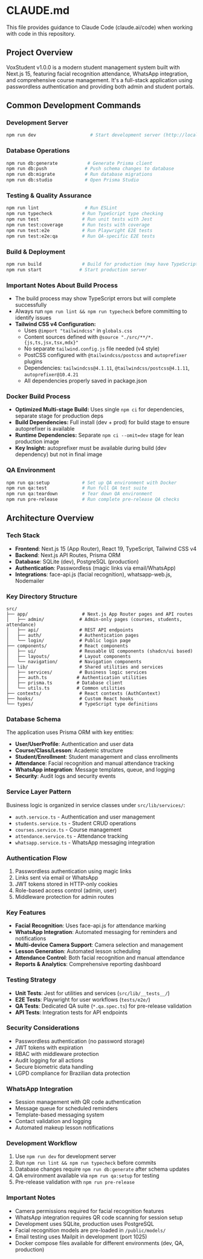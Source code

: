 # CLAUDE.md

This file provides guidance to Claude Code (claude.ai/code) when working with code in this repository.

## Project Overview

VoxStudent v1.0.0 is a modern student management system built with Next.js 15, featuring facial recognition attendance, WhatsApp integration, and comprehensive course management. It's a full-stack application using passwordless authentication and providing both admin and student portals.

## Common Development Commands

### Development Server
```bash
npm run dev                    # Start development server (http://localhost:3000)
```

### Database Operations
```bash
npm run db:generate           # Generate Prisma client
npm run db:push              # Push schema changes to database
npm run db:migrate           # Run database migrations
npm run db:studio            # Open Prisma Studio
```

### Testing & Quality Assurance
```bash
npm run lint                 # Run ESLint
npm run typecheck           # Run TypeScript type checking
npm run test                # Run unit tests with Jest
npm run test:coverage       # Run tests with coverage
npm run test:e2e            # Run Playwright E2E tests
npm run test:e2e:qa         # Run QA-specific E2E tests
```

### Build & Deployment
```bash
npm run build               # Build for production (may have TypeScript errors but builds successfully)
npm run start              # Start production server
```

### Important Notes About Build Process
- The build process may show TypeScript errors but will complete successfully
- Always run `npm run lint && npm run typecheck` before committing to identify issues
- **Tailwind CSS v4 Configuration:**
  - Uses `@import "tailwindcss"` in `globals.css`
  - Content sources defined with `@source "./src/**/*.{js,ts,jsx,tsx,mdx}"`
  - No separate `tailwind.config.js` file needed (v4 style)
  - PostCSS configured with `@tailwindcss/postcss` and `autoprefixer` plugins
  - Dependencies: `tailwindcss@4.1.11`, `@tailwindcss/postcss@4.1.11`, `autoprefixer@10.4.21`
  - All dependencies properly saved in package.json

### Docker Build Process
- **Optimized Multi-stage Build:** Uses single `npm ci` for dependencies, separate stage for production deps
- **Build Dependencies:** Full install (dev + prod) for build stage to ensure autoprefixer is available
- **Runtime Dependencies:** Separate `npm ci --omit=dev` stage for lean production image
- **Key Insight:** autoprefixer must be available during build (dev dependency) but not in final image

### QA Environment
```bash
npm run qa:setup            # Set up QA environment with Docker
npm run qa:test             # Run full QA test suite
npm run qa:teardown         # Tear down QA environment
npm run pre-release         # Run complete pre-release QA checks
```

## Architecture Overview

### Tech Stack
- **Frontend**: Next.js 15 (App Router), React 19, TypeScript, Tailwind CSS v4
- **Backend**: Next.js API Routes, Prisma ORM
- **Database**: SQLite (dev), PostgreSQL (production)
- **Authentication**: Passwordless (magic links via email/WhatsApp)
- **Integrations**: face-api.js (facial recognition), whatsapp-web.js, Nodemailer

### Key Directory Structure
```
src/
├── app/                    # Next.js App Router pages and API routes
│   ├── admin/             # Admin-only pages (courses, students, attendance)
│   ├── api/               # REST API endpoints
│   ├── auth/              # Authentication pages
│   └── login/             # Public login page
├── components/            # React components
│   ├── ui/                # Reusable UI components (shadcn/ui based)
│   ├── layouts/           # Layout components
│   └── navigation/        # Navigation components
├── lib/                   # Shared utilities and services
│   ├── services/          # Business logic services
│   ├── auth.ts           # Authentication utilities
│   ├── prisma.ts         # Database client
│   └── utils.ts          # Common utilities
├── contexts/              # React contexts (AuthContext)
├── hooks/                 # Custom React hooks
└── types/                 # TypeScript type definitions
```

### Database Schema
The application uses Prisma ORM with key entities:
- **User/UserProfile**: Authentication and user data
- **Course/Class/Lesson**: Academic structure
- **Student/Enrollment**: Student management and class enrollments
- **Attendance**: Facial recognition and manual attendance tracking
- **WhatsApp integration**: Message templates, queue, and logging
- **Security**: Audit logs and security events

### Service Layer Pattern
Business logic is organized in service classes under `src/lib/services/`:
- `auth.service.ts` - Authentication and user management
- `students.service.ts` - Student CRUD operations
- `courses.service.ts` - Course management
- `attendance.service.ts` - Attendance tracking
- `whatsapp.service.ts` - WhatsApp messaging integration

### Authentication Flow
1. Passwordless authentication using magic links
2. Links sent via email or WhatsApp
3. JWT tokens stored in HTTP-only cookies
4. Role-based access control (admin, user)
5. Middleware protection for admin routes

### Key Features
- **Facial Recognition**: Uses face-api.js for attendance marking
- **WhatsApp Integration**: Automated messaging for reminders and notifications
- **Multi-device Camera Support**: Camera selection and management
- **Lesson Generation**: Automated lesson scheduling
- **Attendance Control**: Both facial recognition and manual attendance
- **Reports & Analytics**: Comprehensive reporting dashboard

### Testing Strategy
- **Unit Tests**: Jest for utilities and services (`src/lib/__tests__/`)
- **E2E Tests**: Playwright for user workflows (`tests/e2e/`)
- **QA Tests**: Dedicated QA suite (`*.qa.spec.ts`) for pre-release validation
- **API Tests**: Integration tests for API endpoints

### Security Considerations
- Passwordless authentication (no password storage)
- JWT tokens with expiration
- RBAC with middleware protection
- Audit logging for all actions
- Secure biometric data handling
- LGPD compliance for Brazilian data protection

### WhatsApp Integration
- Session management with QR code authentication
- Message queue for scheduled reminders
- Template-based messaging system
- Contact validation and logging
- Automated makeup lesson notifications

### Development Workflow
1. Use `npm run dev` for development server
2. Run `npm run lint && npm run typecheck` before commits
3. Database changes require `npm run db:generate` after schema updates
4. QA environment available via `npm run qa:setup` for testing
5. Pre-release validation with `npm run pre-release`

### Important Notes
- Camera permissions required for facial recognition features
- WhatsApp integration requires QR code scanning for session setup
- Development uses SQLite, production uses PostgreSQL
- Facial recognition models are pre-loaded in `/public/models/`
- Email testing uses Mailpit in development (port 1025)
- Docker compose files available for different environments (dev, QA, production)